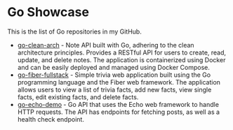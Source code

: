 # Go Showcase
This is the list of Go repositories in my GitHub.

- [go-clean-arch](https://github.com/nattrio/go-clean-arch) - Note API built with Go, adhering to the clean architecture principles. Provides a RESTful API for users to create, read, update, and delete notes. The application is containerized using Docker and can be easily deployed and managed using Docker Compose.
- [go-fiber-fullstack](https://github.com/nattrio/go-fiber-fullstack) - Simple trivia web application built using the Go programming language and the Fiber web framework. The application allows users to view a list of trivia facts, add new facts, view single facts, edit existing facts, and delete facts.
- [go-echo-demo](https://github.com/nattrio/go-echo-demo) - Go API that uses the Echo web framework to handle HTTP requests. The API has endpoints for fetching posts, as well as a health check endpoint.
